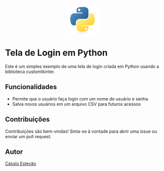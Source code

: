 <div align="center">
  <img src="https://raw.githubusercontent.com/devicons/devicon/master/icons/python/python-original.svg" alt="Python" height="100">
</div>

# Tela de Login em Python

Este é um simples exemplo de uma tela de login criada em Python usando a biblioteca customtkinter.

## Funcionalidades

- Permite que o usuário faça login com um nome de usuário e senha
- Salva novos usuários em um arquivo CSV para futuros acessos


## Contribuições

Contribuições são bem-vindas! Sinta-se à vontade para abrir uma issue ou enviar um pull request.

## Autor

[Cássio Estevão](https://github.com/cassioestevao)
